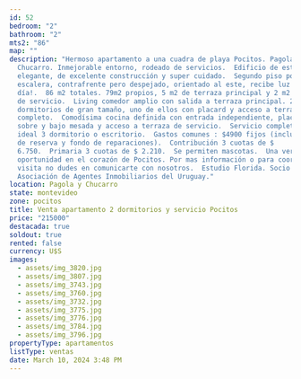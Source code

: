 ```yaml
---
id: 52
bedroom: "2"
bathroom: "2"
mts2: "86"
map: ""
description: "Hermoso apartamento a una cuadra de playa Pocitos. Pagola y
  Chucarro. Inmejorable entorno, rodeado de servicios.  Edificio de estilo,
  elegante, de excelente construcción y super cuidado.  Segundo piso por
  escalera, contrafrente pero despejado, orientado al este, recibe luz todo el
  día!.  86 m2 totales. 79m2 propios, 5 m2 de terraza principal y 2 m2 terraza
  de servicio.  Living comedor amplio con salida a terraza principal. 2
  dormitorios de gran tamaño, uno de ellos con placard y acceso a terraza.  Baño
  completo.  Comodísima cocina definida con entrada independiente, placares
  sobre y bajo mesada y acceso a terraza de servicio.  Servicio completo placar,
  ideal 3 dormitorio o escritorio.  Gastos comunes : $4900 fijos (incluye fondo
  de reserva y fondo de reparaciones).  Contribución 3 cuotas de $
  6.750.  Primaria 3 cuotas de $ 2.210.  Se permiten mascotas.  Una verdadera
  oportunidad en el corazón de Pocitos. Por mas información o para coordinar
  visita no dudes en comunicarte con nosotros.  Estudio Florida. Socio ADIU-
  Asociación de Agentes Inmobiliarios del Uruguay."
location: Pagola y Chucarro
state: montevideo
zone: pocitos
title: Venta apartamento 2 dormitorios y servicio Pocitos
price: "215000"
destacada: true
soldout: true
rented: false
currency: U$S
images:
  - assets/img_3820.jpg
  - assets/img_3807.jpg
  - assets/img_3743.jpg
  - assets/img_3760.jpg
  - assets/img_3732.jpg
  - assets/img_3775.jpg
  - assets/img_3776.jpg
  - assets/img_3784.jpg
  - assets/img_3796.jpg
propertyType: apartamentos
listType: ventas
date: March 10, 2024 3:48 PM
---
```


